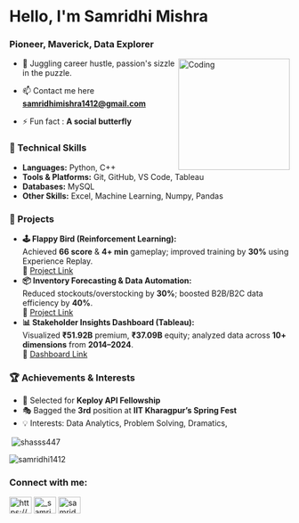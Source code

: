<h1 align="left">Hello, I'm Samridhi Mishra</h1>
<h3 align="left">Pioneer, Maverick, Data Explorer</h3>
<img align="right" alt="Coding" width="200" src="https://cdn-media-1.freecodecamp.org/code-radio/Saron3.gif">

- 🌱 Juggling career hustle, passion's sizzle in the puzzle.

- 📫 Contact me here **samridhimishra1412@gmail.com**

- ⚡ Fun fact : **A social butterfly**
<h3 align="left">💼 Technical Skills</h3>

-  **Languages:** Python, C++
-  **Tools & Platforms:** Git, GitHub, VS Code, Tableau  
-  **Databases:** MySQL  
-  **Other Skills:** Excel, Machine Learning, Numpy, Pandas

<h3 align="left">🚀 Projects </h3>

-  **🕹 Flappy Bird (Reinforcement Learning):**  
   Achieved **66 score** & **4+ min** gameplay; improved training by **30%** using Experience Replay.  
   🔗 [Project Link](https://github.com/Samridhi1412/FlappyBird.git)
-  **📦 Inventory Forecasting & Data Automation:**  
   Reduced stockouts/overstocking by **30%**; boosted B2B/B2C data efficiency by **40%**.  
   🔗 [Project Link](https://github.com/Samridhi1412/Big-Bazaar-Sales-Intelligence-Dashboard.git)
-  **📊 Stakeholder Insights Dashboard (Tableau):**  
   Visualized **₹51.92B** premium, **₹37.09B** equity; analyzed data across **10+ dimensions** from **2014–2024**.  
   🔗 [Dashboard Link](https://github.com/Samridhi1412/Stakeholder-Insights-and-Performance-Dashboard.git) 

<h3 align="left">🏆 Achievements & Interests</h3>

- 🚀 Selected for **Keploy API Fellowship**
- 🎭 Bagged the **3rd** position at **IIT Kharagpur’s Spring Fest** 
- 💡 Interests: Data Analytics, Problem Solving, Dramatics, 


  


<p>&nbsp;<img align="center" src="https://github-readme-stats-sigma-five.vercel.app/api?username=samridhi1412&show_icons=true&locale=en&theme=buefy" alt="shasss447" /></p>

<p><img align="center" src="https://github-readme-streak-stats.herokuapp.com/?user=samridhi1412&theme=buefy" alt="samridhi1412" /></p>

<h3 align="left">Connect with me:</h3>
<p align="left">
<a href="https://linkedin.com/in/https://www.linkedin.com/in/samridhi-mishra-8b91a7216/" target="blank"><img align="center" src="https://raw.githubusercontent.com/rahuldkjain/github-profile-readme-generator/master/src/images/icons/Social/linked-in-alt.svg" alt="https://www.linkedin.com/in/samridhi-mishra-8b91a7216/" height="30" width="40" /></a>
<a href="https://instagram.com/_samridhi.mishra_" target="blank"><img align="center" src="https://raw.githubusercontent.com/rahuldkjain/github-profile-readme-generator/master/src/images/icons/Social/instagram.svg" alt="_samridhi.mishra_" height="30" width="40" /></a>
<a href="https://auth.geeksforgeeks.org/user/samridhimi5jbv" target="blank"><img align="center" src="https://raw.githubusercontent.com/rahuldkjain/github-profile-readme-generator/master/src/images/icons/Social/geeks-for-geeks.svg" alt="samridhimi5jbv" height="30" width="40" /></a>
</p>

